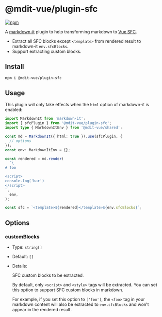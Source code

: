 # @mdit-vue/plugin-sfc

[![npm](https://badgen.net/npm/v/@mdit-vue/plugin-sfc)](https://www.npmjs.com/package/@mdit-vue/plugin-sfc)

A [markdown-it](https://github.com/markdown-it/markdown-it) plugin to help transforming markdown to [Vue SFC](https://vuejs.org/guide/scaling-up/sfc.html).

- Extract all SFC blocks except `<template>` from rendered result to markdown-it `env.sfcBlocks`.
- Support extracting custom blocks.

## Install

```sh
npm i @mdit-vue/plugin-sfc
```

## Usage

This plugin will only take effects when the `html` option of markdown-it is enabled:

```ts
import MarkdownIt from 'markdown-it';
import { sfcPlugin } from '@mdit-vue/plugin-sfc';
import type { MarkdownItEnv } from '@mdit-vue/shared';

const md = MarkdownIt({ html: true }).use(sfcPlugin, {
  // options
});
const env: MarkdownItEnv = {};

const rendered = md.render(
  `\
# foo

<script>
console.log('bar')
</script>
`,
  env,
);

const sfc = `<template>${rendered}</template>${env.sfcBlocks}`;
```

## Options

### customBlocks

- Type: `string[]`

- Default: `[]`

- Details:

  SFC custom blocks to be extracted.

  By default, only `<script>` and `<style>` tags will be extracted. You can set this option to support SFC custom blocks in markdown.

  For example, if you set this option to `['foo']`, the `<foo>` tag in your markdown content will also be extracted to `env.sfcBlocks` and won't appear in the rendered result.
